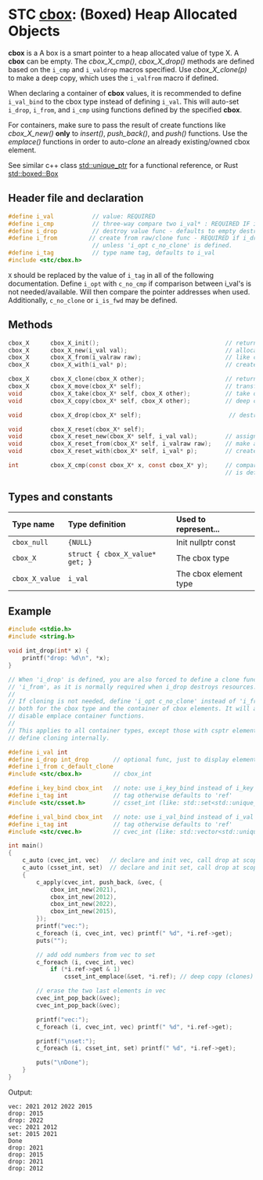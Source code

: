 # STC [cbox](../include/stc/cbox.h): (Boxed) Heap Allocated Objects

**cbox** is a A box is a smart pointer to a heap allocated value of type X. A **cbox** can
be empty. The *cbox_X_cmp()*, *cbox_X_drop()* methods are defined based on the `i_cmp`
and `i_valdrop` macros specified. Use *cbox_X_clone(p)* to make a deep copy, which uses the
`i_valfrom` macro if defined.

When declaring a container of **cbox** values, it is recommended to define `i_val_bind` to the
cbox type instead of defining `i_val`. This will auto-set `i_drop`, `i_from`, and `i_cmp` using 
functions defined by the specified **cbox**.

For containers, make sure to pass the result of create functions like *cbox_X_new()* **only** to 
*insert()*, *push_back()*, and *push()* functions. Use the *emplace()* functions in order to
auto-*clone* an already existing/owned cbox element.

See similar c++ class [std::unique_ptr](https://en.cppreference.com/w/cpp/memory/unique_ptr) for a functional reference, or Rust [std::boxed::Box](https://doc.rust-lang.org/std/boxed/struct.Box.html)

## Header file and declaration

```c
#define i_val           // value: REQUIRED
#define i_cmp           // three-way compare two i_val* : REQUIRED IF i_val is a non-integral type
#define i_drop          // destroy value func - defaults to empty destruct
#define i_from         // create from raw/clone func - REQUIRED if i_drop is defined,
                        // unless 'i_opt c_no_clone' is defined.
#define i_tag           // type name tag, defaults to i_val
#include <stc/cbox.h>    
```
`X` should be replaced by the value of `i_tag` in all of the following documentation.
Define `i_opt` with `c_no_cmp` if comparison between i_val's is not needed/available. Will then
compare the pointer addresses when used. Additionally, `c_no_clone` or `i_is_fwd` may be defined.

## Methods
```c
cbox_X      cbox_X_init();                                    // return an empty cbox
cbox_X      cbox_X_new(i_val val);                            // allocate new heap object with val. Take ownership of val.
cbox_X      cbox_X_from(i_valraw raw);                        // like cbox_X_new(), but create owned value from raw.
cbox_X      cbox_X_with(i_val* p);                            // create a cbox from a pointer. Takes ownership of p.

cbox_X      cbox_X_clone(cbox_X other);                       // return deep copied clone
cbox_X      cbox_X_move(cbox_X* self);                        // transfer ownership to another cbox.
void        cbox_X_take(cbox_X* self, cbox_X other);          // take ownership of other.
void        cbox_X_copy(cbox_X* self, cbox_X other);          // deep copy to self

void        cbox_X_drop(cbox_X* self);                         // destruct the contained object and free's it.

void        cbox_X_reset(cbox_X* self);   
void        cbox_X_reset_new(cbox_X* self, i_val val);        // assign new cbox with value. Takes ownership of val.
void        cbox_X_reset_from(cbox_X* self, i_valraw raw);    // make and assign new cbox from raw value. 
void        cbox_X_reset_with(cbox_X* self, i_val* p);        // create cbox with pointer p. Takes ownership of p.

int         cbox_X_cmp(const cbox_X* x, const cbox_X* y);     // compares pointer addresses if 'i_opt c_no_cmp'
                                                              // is defined. Otherwise uses 'i_cmp' or default compare.
```
## Types and constants

| Type name          | Type definition                                               | Used to represent...     |
|:-------------------|:--------------------------------|:------------------------|
| `cbox_null`        | `{NULL}`                        | Init nullptr const      |
| `cbox_X`           | `struct { cbox_X_value* get; }` | The cbox type           |
| `cbox_X_value`     | `i_val`                         | The cbox element type   |

## Example

```c
#include <stdio.h>
#include <string.h>

void int_drop(int* x) {
    printf("drop: %d\n", *x);
}

// When 'i_drop' is defined, you are also forced to define a clone function with
// 'i_from', as it is normally required when i_drop destroys resources.
//
// If cloning is not needed, define 'i_opt c_no_clone' instead of 'i_from'
// both for the cbox type and the container of cbox elements. It will also 
// disable emplace container functions.
//
// This applies to all container types, except those with csptr elements, as they
// define cloning internally.

#define i_val int
#define i_drop int_drop       // optional func, just to display elements destroyed
#define i_from c_default_clone
#include <stc/cbox.h>         // cbox_int

#define i_key_bind cbox_int   // note: use i_key_bind instead of i_key
#define i_tag int             // tag otherwise defaults to 'ref'
#include <stc/csset.h>        // csset_int (like: std::set<std::unique_ptr<int>>)

#define i_val_bind cbox_int   // note: use i_val_bind instead of i_val
#define i_tag int             // tag otherwise defaults to 'ref'
#include <stc/cvec.h>         // cvec_int (like: std::vector<std::unique_ptr<int>>)

int main()
{
    c_auto (cvec_int, vec)   // declare and init vec, call drop at scope exit
    c_auto (csset_int, set)  // declare and init set, call drop at scope exit
    {
        c_apply(cvec_int, push_back, &vec, {
            cbox_int_new(2021),
            cbox_int_new(2012),
            cbox_int_new(2022),
            cbox_int_new(2015),
        });
        printf("vec:");
        c_foreach (i, cvec_int, vec) printf(" %d", *i.ref->get);
        puts("");

        // add odd numbers from vec to set
        c_foreach (i, cvec_int, vec)
            if (*i.ref->get & 1)
                csset_int_emplace(&set, *i.ref); // deep copy (clones) *i.ref object

        // erase the two last elements in vec
        cvec_int_pop_back(&vec);
        cvec_int_pop_back(&vec);

        printf("vec:");
        c_foreach (i, cvec_int, vec) printf(" %d", *i.ref->get);

        printf("\nset:");
        c_foreach (i, csset_int, set) printf(" %d", *i.ref->get);

        puts("\nDone");
    }
}
```
Output:
```
vec: 2021 2012 2022 2015
drop: 2015
drop: 2022
vec: 2021 2012
set: 2015 2021
Done
drop: 2021
drop: 2015
drop: 2021
drop: 2012
```
